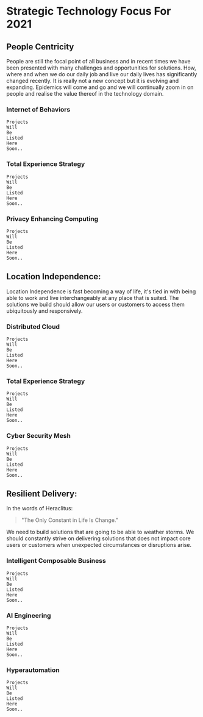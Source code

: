 # Strategic Technology Focus For 2021
  
## People Centricity

People are still the focal point of all business and in recent times we have been presented with many challenges and opportunities for solutions. How, where and when we do our daily job and live our daily lives has significantly changed recently. It is really not a new concept but it is evolving and expanding. Epidemics will come and go and we will continually zoom in on people and realise the value thereof in the technology domain.


### Internet of Behaviors

```
Projects 
Will
Be
Listed
Here 
Soon..
```

### Total Experience Strategy

```
Projects 
Will
Be
Listed
Here 
Soon..
```

### Privacy Enhancing Computing

```
Projects 
Will
Be
Listed
Here 
Soon..
```


## Location Independence:

Location Independence is fast becoming a way of life, it's tied in with being able to work and live interchangeably at any place that is suited. The solutions we build should allow our users or customers to access them ubiquitously and responsively. 


### Distributed Cloud

```
Projects 
Will
Be
Listed
Here 
Soon..
```

### Total Experience Strategy

```
Projects 
Will
Be
Listed
Here 
Soon..
```

### Cyber Security Mesh

```
Projects 
Will
Be
Listed
Here 
Soon..
```

## Resilient Delivery:
In the words of Heraclitus:
> "The Only Constant in Life Is Change."

We need to build solutions that are going to be able to weather storms. We should constantly strive on delivering solutions that does not impact core users or customers when unexpected circumstances or disruptions arise.

### Intelligent Composable Business

```
Projects 
Will
Be
Listed
Here 
Soon..
```

### AI Engineering

```
Projects 
Will
Be
Listed
Here 
Soon..
```

### Hyperautomation

```
Projects 
Will
Be
Listed
Here 
Soon..
```

